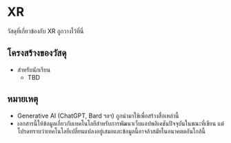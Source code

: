 # XR

วัสดุที่เกี่ยวข้องกับ XR ถูกวางไว้ที่นี่

## โครงสร้างของวัสดุ

- สำหรับนักเรียน
  - TBD

## หมายเหตุ

- Generative AI  (ChatGPT, Bard ฯลฯ) ถูกนำมาใช้เพื่อสร้างสื่อเหล่านี้
- เอกสารนี้ให้ข้อมูลเกี่ยวกับเทคโนโลยีสำหรับการพัฒนาเว็บแอปพลิเคชันปัจจุบันในขณะที่เขียน แต่โปรดทราบว่าเทคโนโลยีเปลี่ยนแปลงอยู่เสมอและข้อมูลนี้อาจล้าสมัยในอนาคตตอันใกล้นี้
